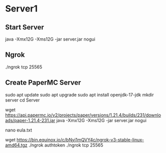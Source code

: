 # Server1

## Start Server
java -Xmx12G -Xms12G -jar server.jar nogui

## Ngrok 
./ngrok tcp 25565

## Create PaperMC Server
sudo apt update
sudo apt upgrade
sudo apt install openjdk-17-jdk
mkdir server
cd Server

<!-- Change Url -->
wget https://api.papermc.io/v2/projects/paper/versions/1.21.4/builds/231/downloads/paper-1.21.4-231.jar
java -Xmx12G -Xms12G -jar server.jar nogui

<!-- Accept eula -->
nano eula.txt

<!-- Ngrok port forwarding -->
wget https://bin.equinox.io/c/bNyj1mQVY4c/ngrok-v3-stable-linux-amd64.tgz
./ngrok authtoken <yourtoken>
./ngrok tcp 25565
